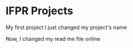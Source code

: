 # IFPR Projects
 My first project
I just changed my project's name

Now, I changed my read me file online
